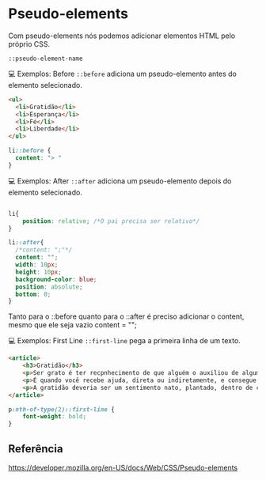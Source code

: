 # Pseudo-elements
Com pseudo-elements nós podemos adicionar elementos HTML pelo próprio CSS.

`::pseudo-element-name`

💻 Exemplos: Before
`::before` adiciona um pseudo-elemento antes do elemento selecionado.

```html
<ul>
  <li>Gratidão</li>
  <li>Esperança</li>
  <li>Fé</li>
  <li>Liberdade</li>
</ul>
```

```css
li::before {
  content: "> "
}
```

💻 Exemplos: After
`::after` adiciona um pseudo-elemento depois do elemento selecionado.

```css

li{
    position: relative; /*O pai precisa ser relativo*/
}

li::after{
  /*content: ";"*/
  content: "";
  width: 10px;
  height: 10px;
  background-color: blue;
  position: absolute;
  bottom: 0;
}
```

Tanto para o ::before quanto para o ::after é preciso adicionar o content, mesmo que ele seja vazio content = "";

💻 Exemplos: First Line
`::first-line` pega a primeira linha de um texto.

```html
<article>
    <h3>Gratidão</h3>
    <p>Ser grato é ter recpnhecimento de que alguém o auxiliou de alguma forma. lorem lorem lorem lorem lorem lorem  lorem lorem  lorem lorem  lorem lorem  </p>
    <p>É quando você recebe ajuda, direta ou indiretamente, e consegue creditar na outra pessoa, o gesto de bondade.</p>
    <p>A gratidão deveria ser um sentimento nato, plantado, dentro de cada ser humano.</p>
</article>
```

```css
p:nth-of-type(2)::first-line {
	font-weight: bold;
}
```

## Referência
https://developer.mozilla.org/en-US/docs/Web/CSS/Pseudo-elements